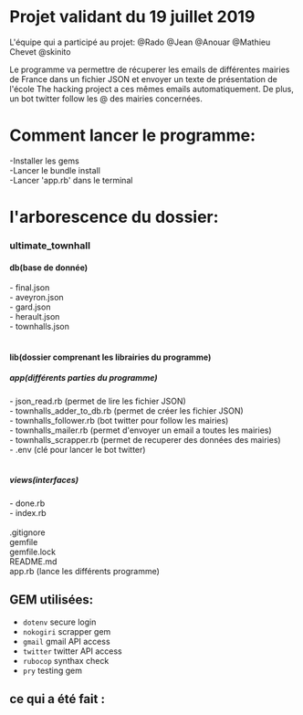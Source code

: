 <h1>Projet validant du 19 juillet 2019</h1>

L'équipe qui a participé au projet:
@Rado @Jean @Anouar @Mathieu Chevet @skinito

Le programme va permettre de récuperer les emails de différentes mairies de France dans un fichier JSON et envoyer un texte de présentation de l'école The hacking project a ces mêmes emails automatiquement. De plus, un bot twitter follow les @ des mairies concernées.

<h1>Comment lancer le programme:</h1>
    -Installer les gems
    <br>
    -Lancer le bundle install
    <br>
    -Lancer 'app.rb' dans le terminal

<h1>l'arborescence du dossier:</h1>

<h3>ultimate_townhall</h3>

<h4>db(base de donnée)</h4>
    - final.json
    <br>
    - aveyron.json
    <br>
    - gard.json
    <br>
    - herault.json
    <br>
    - townhalls.json
    <br>
    <br>
<h4>lib(dossier comprenant les librairies du programme)</h4>
   <h5>app(différents parties du programme)</h5>
        - json_read.rb (permet de lire les fichier JSON)
        <br>
        - townhalls_adder_to_db.rb (permet de créer les fichier JSON)
        <br>
        - townhalls_follower.rb (bot twitter pour follow les mairies)
        <br>
        - townhalls_mailer.rb (permet d'envoyer un email a toutes les mairies)
        <br>
        - townhalls_scrapper.rb (permet de recuperer des données des mairies)
        <br>
        - .env (clé pour lancer le bot twitter)
        <br>
        <br>
    <h5>views(interfaces)</h5>
        - done.rb
        <br>
        - index.rb

<br>
<br>
.gitignore
<br>
gemfile
<br>
gemfile.lock
<br>
README.md
<br>
app.rb (lance les différents programme)

<h2>GEM utilisées:</h2>

- `dotenv` secure login
- `nokogiri` scrapper gem
- `gmail` gmail API access
- `twitter` twitter API access
- `rubocop` synthax check
- `pry` testing gem







<h2>ce qui a été fait :</h2>


